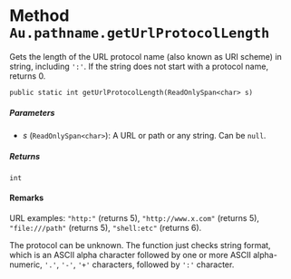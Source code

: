 # Method `Au.pathname.getUrlProtocolLength`

Gets the length of the URL protocol name (also known as URI scheme) in string, including `':'`. If the string does not start with a protocol name, returns 0.

```
public static int getUrlProtocolLength(ReadOnlySpan<char> s)
```

##### Parameters

- *s*  (`ReadOnlySpan<char>`):
    A URL or path or any string. Can be `null`.

##### Returns

`int`

#### Remarks

URL examples: `"http:"` (returns 5), `"http://www.x.com"` (returns 5), `"file:///path"` (returns 5), `"shell:etc"` (returns 6).

The protocol can be unknown. The function just checks string format, which is an ASCII alpha character followed by one or more ASCII alpha-numeric, `'.'`, `'-'`, `'+'` characters, followed by `':'` character.